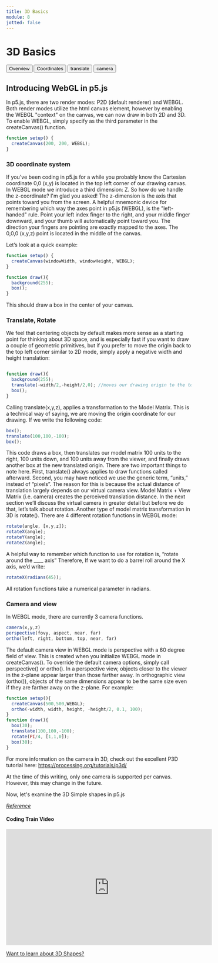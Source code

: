 ```yaml
---
title: 3D Basics
module: 8
jotted: false
---
```


# 3D Basics

<div class="tab">
  <button class="tablinks active" onclick="openTab(event, 'Overview')">Overview</button>
  <button class="tablinks" onclick="openTab(event, 'coordinate')">Coordinates</button>
  <button class="tablinks" onclick="openTab(event, 'translate')">translate</button>
  <button class="tablinks" onclick="openTab(event, 'camera')">camera</button> 
</div>

<div id="Overview" class="tabcontent" style="display:block"  >
<div class="tabhtml" markdown="1">

## Introducing WebGL in p5.js

In p5.js, there are two render modes: P2D (default renderer) and WEBGL. Both render modes utilize the html canvas element, however by enabling the WEBGL "context" on the canvas, we can now draw in both 2D and 3D. To enable WEBGL, simply specify as the third parameter in the createCanvas() function.

```js
function setup() {
  createCanvas(200, 200, WEBGL);
}
```

</div>
</div>
<div id="coordinate" class="tabcontent">
<div class="tabhtml" markdown="1">

### 3D coordinate system

If you've been coding in p5.js for a while you probably know the Cartesian coordinate 0,0 (x,y) is located in the top left corner of our drawing canvas. In WEBGL mode we introduce a third dimension: Z. So how do we handle the z-coordinate? I'm glad you asked! The z-dimension is the axis that points toward you from the screen. A helpful mnemonic device for remembering which way the axes point in p5.js (WEBGL), is the "left-handed" rule. Point your left index finger to the right, and your middle finger downward, and your thumb will automatically point toward you. The direction your fingers are pointing are exactly mapped to the axes. The 0,0,0 (x,y,z) point is located in the middle of the canvas.

Let’s look at a quick example:

```js
function setup() {
  createCanvas(windowWidth, windowHeight, WEBGL);
}

function draw(){
  background(255);
  box();
}
```

This should draw a box in the center of your canvas.
</div>
</div>
<div id="translate" class="tabcontent">
<div class="tabhtml" markdown="1">

### Translate, Rotate

We feel that centering objects by default makes more sense as a starting point for thinking about 3D space, and is especially fast if you want to draw a couple of geometric primitives, but if you prefer to move the origin back to the top left corner similar to 2D mode, simply apply a negative width and height translation:

```js

function draw(){
  background(255);
  translate(-width/2,-height/2,0); //moves our drawing origin to the top left corner
  box();
}

```

Calling translate(x,y,z), applies a transformation to the Model Matrix. This is a technical way of saying, we are moving the origin coordinate for our drawing. If we write the following code:

```js
box();
translate(100,100,-100);
box();
```

This code draws a box, then translates our model matrix 100 units to the right, 100 units down, and 100 units away from the viewer, and finally draws another box at the new translated origin. There are two important things to note here. First, translate() always applies to draw functions called afterward. Second, you may have noticed we use the generic term, “units,” instead of “pixels”. The reason for this is because the actual distance of translation largely depends on our virtual camera view. Model Matrix + View Matrix (i.e. camera) creates the perceived translation distance. In the next section we’ll discuss the virtual camera in greater detail but before we do that, let’s talk about rotation. Another type of model matrix transformation in 3D is rotate(). There are 4 different rotation functions in WEBGL mode:

```js
rotate(angle, [x,y,z]);
rotateX(angle);
rotateY(angle);
rotateZ(angle);
```

A helpful way to remember which function to use for rotation is, “rotate around the ____ axis” Therefore, If we want to do a barrel roll around the X axis, we’d write:

```js
rotateX(radians(45));
```

All rotation functions take a numerical parameter in radians.

</div>
</div>
<div id="camera" class="tabcontent">
<div class="tabhtml" markdown="1">

### Camera and view

In WEBGL mode, there are currently 3 camera functions.

```js
camera(x,y,z)
perspective(fovy, aspect, near, far)
ortho(left, right, bottom, top, near, far)
```

The default camera view in WEBGL mode is perspective with a 60 degree field of view. This is created when you initialize WEBGL mode in createCanvas(). To override the default camera options, simply call perspective() or ortho(). In a perspective view, objects closer to the viewer in the z-plane appear larger than those farther away. In orthographic view (ortho()), objects of the same dimensions appear to be the same size even if they are farther away on the z-plane. For example:

```js
function setup(){
  createCanvas(500,500,WEBGL);
  ortho(-width, width, height, -height/2, 0.1, 100);
}
function draw(){
  box(30);
  translate(100,100,-100);
  rotate(PI/4, [1,1,0]);
  box(30);
}
```

For more information on the camera in 3D, check out the excellent P3D tutorial here: https://processing.org/tutorials/p3d/

At the time of this writing, only one camera is supported per canvas. However, this may change in the future.

Now, let's examine the 3D Simple shapes in p5.js
</div>
</div>

<a href="https://github.com/processing/p5.js/wiki/Getting-started-with-WebGL-in-p5#introducing-webgl-in-p5js" target="_new"><em>Reference</em></a>

#### Coding Train Video
<iframe width="560" height="315" src="https://www.youtube.com/embed/6TPVoB4uQCU" frameborder="0" allow="accelerometer; autoplay; clipboard-write; encrypted-media; gyroscope; picture-in-picture" allowfullscreen></iframe>

<a href="https://www.learner.org/wp-content/interactive/geometry/about.html" target="_new">Want to learn about 3D Shapes?</a>